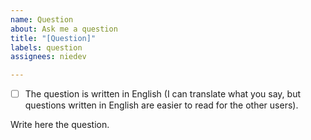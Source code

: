```yaml
---
name: Question
about: Ask me a question
title: "[Question]"
labels: question
assignees: niedev

---
```


- [ ] The question is written in English (I can translate what you say, but questions written in English are easier to read for the other users).

Write here the question.
